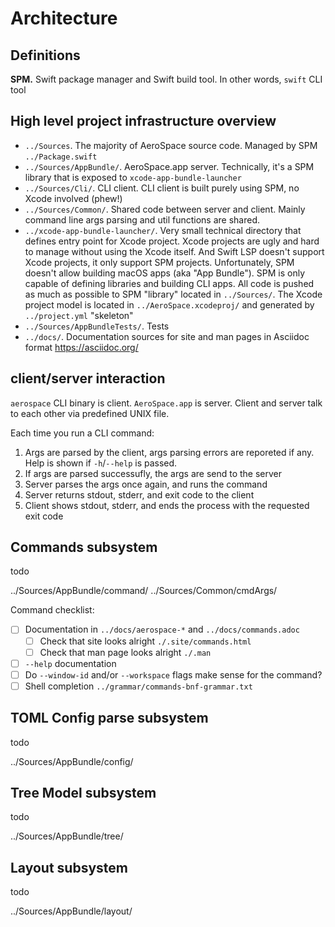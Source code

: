 # Architecture

## Definitions

**SPM.** Swift package manager and Swift build tool. In other words, `swift` CLI tool

## High level project infrastructure overview

- `../Sources`.
  The majority of AeroSpace source code. Managed by SPM `../Package.swift`
- `../Sources/AppBundle/`.
  AeroSpace.app server. Technically, it's a SPM library that is exposed to `xcode-app-bundle-launcher`
- `../Sources/Cli/`.
  CLI client. CLI client is built purely using SPM, no Xcode involved (phew!)
- `../Sources/Common/`.
  Shared code between server and client. Mainly command line args parsing and util functions are shared.
- `../xcode-app-bundle-launcher/`.
  Very small technical directory that defines entry point for Xcode project.
  Xcode projects are ugly and hard to manage without using the Xcode itself.
  And Swift LSP doesn't support Xcode projects, it only support SPM projects.
  Unfortunately, SPM doesn't allow building macOS apps (aka "App Bundle").
  SPM is only capable of defining libraries and building CLI apps.
  All code is pushed as much as possible to SPM "library" located in `../Sources/`.
  The Xcode project model is located in `../AeroSpace.xcodeproj/` and generated by `../project.yml` "skeleton"
- `../Sources/AppBundleTests/`.
  Tests
- `../docs/`.
  Documentation sources for site and man pages in Asciidoc format https://asciidoc.org/

## client/server interaction

`aerospace` CLI binary is client. `AeroSpace.app` is server. Client and server talk to each other via predefined UNIX file.

Each time you run a CLI command:
1. Args are parsed by the client, args parsing errors are reporeted if any. Help is shown if `-h`/`--help` is passed.
1. If args are parsed successufly, the args are send to the server
1. Server parses the args once again, and runs the command
1. Server returns stdout, stderr, and exit code to the client
1. Client shows stdout, stderr, and ends the process with the requested exit code

## Commands subsystem

todo

../Sources/AppBundle/command/
../Sources/Common/cmdArgs/

Command checklist:
- [ ] Documentation in `../docs/aerospace-*` and `../docs/commands.adoc`
  - [ ] Check that site looks alright `./.site/commands.html`
  - [ ] Check that man page looks alright `./.man`
- [ ] `--help` documentation
- [ ] Do `--window-id` and/or `--workspace` flags make sense for the command?
- [ ] Shell completion `../grammar/commands-bnf-grammar.txt`

## TOML Config parse subsystem

todo

../Sources/AppBundle/config/

## Tree Model subsystem

todo

../Sources/AppBundle/tree/

## Layout subsystem

todo

../Sources/AppBundle/layout/
